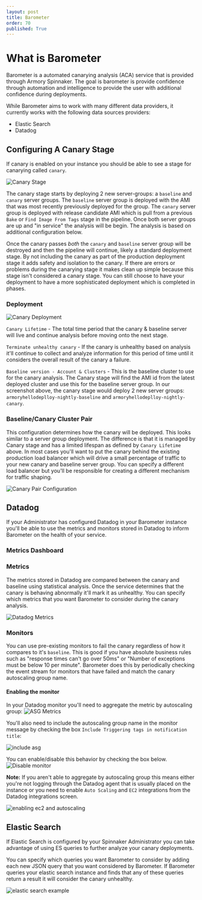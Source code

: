 ```yaml
---
layout: post
title: Barometer
order: 70
published: True
---
```


# What is Barometer

Barometer is a automated canarying analysis (ACA) service that is provided through Armory Spinnaker.  The goal is barometer is provide confidence through automation and intelligence to provide the user with additional confidence during deployments.  

While Barometer aims to work with many different data providers, it currently works with the following data sources providers:

* Elastic Search
* Datadog

## Configuring A Canary Stage

If canary is enabled on your instance you should be able to see a stage for canarying called `canary`.  

![Canary Stage](https://cl.ly/2H0T1P1j2J15/Image%202017-08-07%20at%2010.57.58%20AM.png)

The canary stage starts by deploying 2 new server-groups: a `baseline` and `canary` server groups.  The `baseline` server group is deployed with the AMI that was most recently previously deployed for the group.  The `canary` server group is deployed with release candidate AMI which is pull from a previous `Bake` or `Find Image From Tags` stage in the pipeline.  Once both server groups are up and "in service" the analysis will be begin.  The analysis is based on additional configuration below.

Once the canary passes _both_ the `canary` and `baseline` server group will be destroyed and then the pipeline will continue, likely a standard deployment stage.  By not including the canary as part of the production deployment stage it adds safety and isolation to the canary.  If there are errors or problems during the canarying stage it makes clean up simple because this stage isn't considered a canary stage.  You can still choose to have your deployment to have a more sophisticated deployment which is completed in phases.  

### Deployment

![Canary Deployment](https://cl.ly/1J1H0W2d2R15/Image%202017-08-07%20at%2011.01.19%20AM.png)

`Canary Lifetime` - The total time period that the canary & baseline server will live and continue analysis before moving onto the next stage.


`Terminate unhealthy canary` - If the canary is unhealthy based on analysis it'll continue to collect and analyze information for this period of time until it considers the overall result of the canary a failure.


`Baseline version - Account & Clusters` - This is the baseline cluster to use for the canary analysis.  The Canary stage will find the AMI id from the latest deployed cluster and use this for the baseline server group.  In our screenshot above, the canary stage would deploy 2 new server groups: `armoryhellodeplloy-nightly-baseline` and `armoryhellodeplloy-nightly-canary`.


### Baseline/Canary Cluster Pair

This configuration determines how the canary will be deployed.  This looks similar to a server group deployment. The difference is that it is managed by Canary stage and has a limited lifespan as defined by `Canary Lifetime` above.  In most cases you'll want to put the canary behind the existing production load balancer which will drive a small percentage of traffic to your new canary and baseline server group.  You can specify a different load balancer but you'll be responsible for creating a different mechanism for traffic shaping.   


![Canary Pair Configuration](https://cl.ly/3b2l1N1a0n3Q/Image%202017-08-07%20at%2011.39.16%20AM.png)

## Datadog

If your Administrator has configured Datadog in your Barometer instance you'll be able to use the metrics and monitors stored in Datadog to inform Barometer on the health of your service.

### Metrics Dashboard


### Metrics

The metrics stored in Datadog are compared between the canary and baseline using statistical analysis.  Once the service determines that the canary is behaving abnormally it'll mark it as unhealthy.  You can specify which metrics that you want Barometer to consider during the canary analysis.  

![Datadog Metrics](https://cl.ly/2I251a2r2Y1W/Image%202017-08-07%20at%201.36.44%20PM.png)


### Monitors

You can use pre-existing monitors to fail the canary regardless of how it compares to it's `baseline`.  This is good if you have absolute business rules such as "response times can't go over 50ms" or "Number of exceptions must be below 10 per minute".  Barometer does this by periodically checking the event stream for monitors that have failed and match the canary autoscaling group name.

#### Enabling the monitor

In your Datadog monitor you'll need to aggregate the metric by autoscaling group:
![ASG Metrics](https://cl.ly/0s0s2N382x02/Image%202017-08-07%20at%2012.04.54%20PM.png)

You'll also need to include the autoscaling group name in the monitor message by checking the box `Include Triggering tags in notification title`:


![include asg](https://cl.ly/3L42191Z0o03/Image%202017-08-07%20at%201.23.30%20PM.png)


You can enable/disable this behavior by checking the box below.
![Disable monitor](https://cl.ly/2g1T1b0q2I2S/Image%202017-08-07%20at%2011.53.07%20AM.png)

**Note:** If you aren't able to aggregate by autoscaling group this means either you're not logging through the Datadog agent that is usually placed on the instance or you need to enable `Auto Scaling` and `EC2` integrations from the Datadog integrations screen.

![enabling ec2 and autoscaling](https://cl.ly/0z1h27390b3v/Image%202017-08-07%20at%2012.10.12%20PM.png)

## Elastic Search

If Elastic Search is configured by your Spinnaker Administrator you can take advantage of using ES queries to further analyze your canary deployments.  

You can specify which queries you want Barometer to consider by adding each new JSON query that you want considered by Barometer.  If Barometer queries your elastic search instance and finds that any of these queries return a result it will consider the canary unhealthy.  

![elastic search example](https://cl.ly/190T1M3S3o40/Image%202017-08-07%20at%201.56.10%20PM.png)
